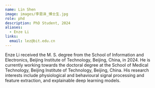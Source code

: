 ```yaml
---
name: Lin Shen
image: images/李恩泽_博士生.jpg
role: phd
description: PhD Student, 2024
aliases:
  - Enze Li
links:
  email: lez@bit.edu.cn
---
```


Enze Li received the M. S. degree from the School of Information and Electronics, Beijing Institute of Technology, Beijing, China, in 2024. He is currently working towards the doctoral degree at the School of Medical Technology, Beijing Institute of Technology, Beijing, China. His research interests include physiological and behavioural signal processing and feature extraction, and explainable deep learning models.